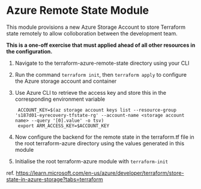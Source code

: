 # Azure Remote State Module

This module provisions a new Azure Storage Account to store Terraform state remotely to allow colloboration between the development team.

**This is a one-off exercise that must applied ahead of all other resources in the configuration.**

1. Navigate to the terraform-azure-remote-state directory using your CLI 
2. Run the command `terraform init`, then `terraform apply` to configure the Azure storage account and container
3. Use Azure CLI to retrieve the access key and store this in the corresponding environment variable

        ACCOUNT_KEY=$(az storage account keys list --resource-group 's187d01-eyrecovery-tfstate-rg' --account-name <storage account name> --query '[0].value' -o tsv)
        export ARM_ACCESS_KEY=$ACCOUNT_KEY

4. Now configure the backend for the remote state in the terraform.tf file in the root terraform-azure directory using the values generated in this module
5. Initialise the root terraform-azure module with `terraform-init`

ref. https://learn.microsoft.com/en-us/azure/developer/terraform/store-state-in-azure-storage?tabs=terraform
